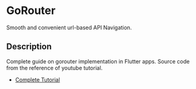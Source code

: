 # GoRouter
Smooth and convenient url-based API Navigation.

## Description

Complete guide on gorouter implementation in Flutter apps. Source code from the reference of youtube tutorial.

- [Complete Tutorial](https://youtu.be/ebn86HqaKZc)
